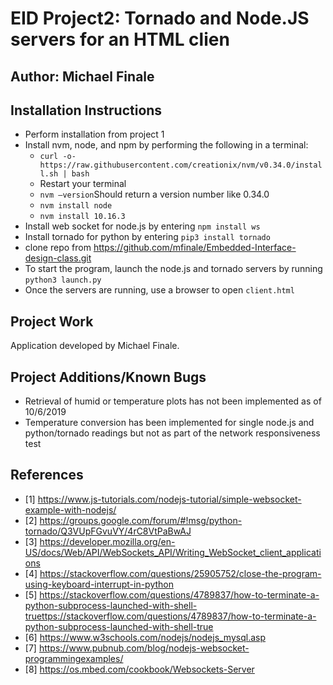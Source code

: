 # EID Project2: Tornado and Node.JS servers for an HTML clien

## Author: Michael Finale
## Installation Instructions
- Perform installation from project 1
- Install nvm, node, and npm by performing the following in a terminal:
	- `curl -o-https://raw.githubusercontent.com/creationix/nvm/v0.34.0/install.sh | bash`
	- Restart your terminal
	- `nvm –version`Should return a version number like 0.34.0
	- `nvm install node` 
	- `nvm install 10.16.3`
- Install web socket for node.js by entering `npm install ws`
- Install tornado for python by entering `pip3 install tornado`
- clone repo from https://github.com/mfinale/Embedded-Interface-design-class.git
- To start the program, launch the node.js and tornado servers by running `python3 launch.py` 
- Once the servers are running, use a browser to open `client.html`

 
## Project Work
Application developed by Michael Finale.  



## Project Additions/Known Bugs
 - Retrieval of humid or temperature plots has not been implemented as of 10/6/2019 
 - Temperature conversion has been implemented for single node.js and python/tornado readings but not as part of the network responsiveness test
## References
- [1] https://www.js-tutorials.com/nodejs-tutorial/simple-websocket-example-with-nodejs/
- [2] https://groups.google.com/forum/#!msg/python-tornado/Q3VUpFGvuVY/4rC8VtPaBwAJ
- [3] https://developer.mozilla.org/en-US/docs/Web/API/WebSockets_API/Writing_WebSocket_client_applications
- [4] https://stackoverflow.com/questions/25905752/close-the-program-using-keyboard-interrupt-in-python
- [5] https://stackoverflow.com/questions/4789837/how-to-terminate-a-python-subprocess-launched-with-shell-truettps://stackoverflow.com/questions/4789837/how-to-terminate-a-python-subprocess-launched-with-shell-true
- [6] https://www.w3schools.com/nodejs/nodejs_mysql.asp 
- [7] https://www.pubnub.com/blog/nodejs-websocket-programmingexamples/
- [8] https://os.mbed.com/cookbook/Websockets-Server  